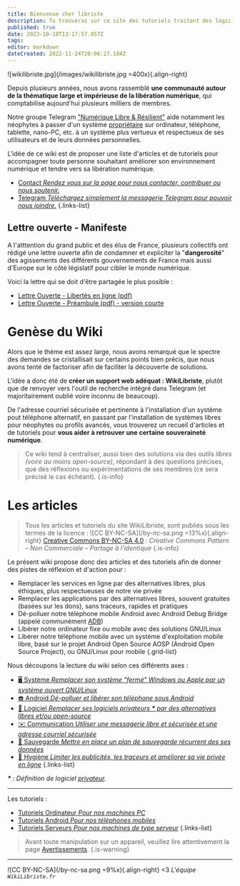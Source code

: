 ```yaml
---
title: Bienvenue cher libriste
description: Tu trouveras sur ce site des tutoriels traitant des logiciels libres ou open-source et de la sécurité informatique
published: true
date: 2023-10-18T13:17:57.857Z
tags: 
editor: markdown
dateCreated: 2022-11-24T20:06:27.184Z
---
```


![wikilibriste.jpg](/images/wikilibriste.jpg =400x){.align-right}

Depuis plusieurs années, nous avons rassemblé **une communauté autour de la thématique large et impérieuse de la libération numérique**, qui comptabilise aujourd'hui plusieurs milliers de membres.

Notre groupe Telegram ["Numérique Libre & Résilient"](https://t.me/securite_informatique_libre) aide notamment les néophytes à passer d'un système [propriétaire](/glossaire#proprietaire) sur ordinateur, téléphone, tablette, nano-PC, etc. à un système plus vertueux et respectueux de ses utilisateurs et de leurs données personnelles.

L'idée de ce wiki est de proposer une liste d'articles et de tutoriels pour accompagner toute personne souhaitant améliorer son environnement numérique et tendre vers sa libération numérique.

- [Contact *Rendez vous sur la page pour nous contacter, contribuer ou nous soutenir.*](/contact)
- [Telegram *Téléchargez simplement la messagerie Telegram pour pouvoir nous joindre.*](https://telegram.org/)
{.links-list}

## Lettre ouverte - Manifeste

A l'atttention du grand public et des élus de France, plusieurs collectifs ont rédigé une lettre ouverte afin de condamner et expliciter la "**dangerosité**" des agissements des différents gouvernements de France mais aussi d'Europe sur le côté législatif pour cibler le monde numérique.

Voici la lettre qui se doit d'être partagée le plus posible :
- [Lettre Ouverte - Libertés en ligne (pdf)](/documents/lettreouverte_lettre.pdf)
- [Lettre Ouverte - Préambule (pdf) - version courte](/documents/lettreouverte_preambule.pdf)

# Genèse du Wiki

Alors que le thème est assez large, nous avons remarqué que le spectre des demandes se cristallisait sur certains points bien précis, que nous avons tenté de factoriser afin de faciliter la découverte de solutions.

L'idée a donc été de **créer un support web adéquat : WikiLibriste**, plutôt que de renvoyer vers l'outil de recherche intégré dans Telegram (et majoritairement oublié voire inconnu de beaucoup).

De l'adresse courriel sécurisée et pertinente à l'installation d'un système pout téléphone alternatif, en passant par l'installation de systèmes libres pour néophytes ou profils avancés, vous trouverez un recueil d'articles et de tutoriels pour **vous aider à retrouver une certaine souveraineté numérique**.

> Ce wiki tend à centraliser, aussi bien des solutions via des outils _libres (voire au moins open-source)_, répondant à des questions précises, que des réflexions ou expérimentations de ses membres (ce sera précisé le cas échéant).
{.is-info}

# Les articles

> Tous les articles et tutoriels du site WikiLibriste, sont publiés sous les termes de la licence : ![CC BY-NC-SA](/by-nc-sa.png =13%x){.align-right}
[Creative Commons BY-NC-SA 4.0](https://creativecommons.org/licenses/by-nc-sa/4.0/deed.fr) : *Creative Commons Pattern – Non Commerciale – Partage à l’identique*
{.is-info}


Le présent wiki propose donc des articles et des tutoriels afin de donner des pistes de réflexion et d'action pour :
-   Remplacer les services en ligne par des alternatives libres, plus éthiques, plus respectueuses de notre vie privée
-   Remplacer les applications par des alternatives libres, souvent gratuites (basées sur les dons), sans traceurs, rapides et pratiques
-   Dé-polluer notre téléphone mobile Android avec Android Debug Bridge (appelé communément [ADB](/glossaire#ADB))
-   Libérer notre ordinateur fixe ou mobile avec des solutions GNU/Linux
-   Libérer notre téléphone mobile avec un système d'exploitation mobile libre, basé sur le projet Android Open Source AOSP (Android Open Source Project), ou GNU/Linux pour mobile
{.grid-list}


Nous découpons la lecture du wiki selon ces différents axes :
- [:desktop_computer: Système *Remplacer son système "fermé" Windows ou Apple par un système ouvert GNU/Linux*](/debutant/linux-distributions)
- [:phone: Android *Dé-polluer et libérer son téléphone sous Android*](/debutant/android-roms)
- [:open_book: Logiciel *Remplacer ses logiciels privateurs **\*** par des alternatives libres et/ou open-source*](/debutant/logiciel-alternative-libre)
- [:envelope: Communication *Utiliser une messagerie libre et sécurisée et une adresse courriel sécurisée*](/debutant/communications)
- [:floppy_disk: Sauvegarde *Mettre en place un plan de sauvegarde récurrent des ses données*](/debutant/sauvegarde)
- [:key: Hygiène *Limiter les publicités, les traceurs et améliorer sa vie privée en ligne*](/hygiene-numerique)
{.links-list}

***\*** : Définition de logiciel [privateur](https://linuxfr.org/users/nh2/journaux/logiciel-privateur-vs-propri%C3%A9taire).*

---
Les tutoriels :
- [Tutoriels Ordinateur *Pour nos machines PC*](/tutoriels)
- [Tutoriels Android *Pour nos téléphones mobiles*](/tutoriels-android)
- [Tutoriels Serveurs *Pour nos machines de type serveur*](/tutoriels-serveur)
{.links-list}

> Avant toute manipulation sur un appareil, veuillez lire attentivement la page [Avertissements](/avertissement).
{.is-warning}

---
![CC BY-NC-SA](/by-nc-sa.png =9%x){.align-right} <3 *L'équipe `WikiLibriste.fr`*